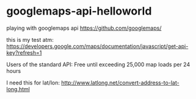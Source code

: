# googlemaps-api-helloworld

playing with googlemaps api
https://github.com/googlemaps/


this is my test atm: https://developers.google.com/maps/documentation/javascript/get-api-key?refresh=1

Users of the standard API: Free until exceeding 25,000 map loads per 24 hours

I need this for lat/lon: http://www.latlong.net/convert-address-to-lat-long.html

